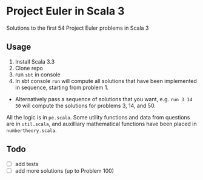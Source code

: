 # Project Euler in Scala 3

Solutions to the first 54 Project Euler problems in Scala 3

## Usage

1.  Install Scala 3.3
2.  Clone repo
3.  run `sbt` in console
4.  In sbt console `run` will compute all solutions that have been implemented in sequence, starting from problem 1.

- Alternatively pass a sequence of solutions that you want, e.g. `run 3 14 50` will compute the solutions for problems 3, 14, and 50.

All the logic is in `pe.scala`. Some utility functions and data from questions are in `util.scala`, and auxilliary mathematical functions have been placed in `numbertheory.scala`.

## Todo

- [ ] add tests
- [ ] add more solutions (up to Problem 100)
